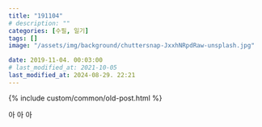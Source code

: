 ```yaml
---
title: "191104"
# description: ""
categories: [수필, 일기]
tags: []
image: "/assets/img/background/chuttersnap-JxxhNRpdRaw-unsplash.jpg"

date: 2019-11-04. 00:03:00
# last_modified_at: 2021-10-05
last_modified_at: 2024-08-29. 22:21
---
```


{% include custom/common/old-post.html %}

아 아 아  
